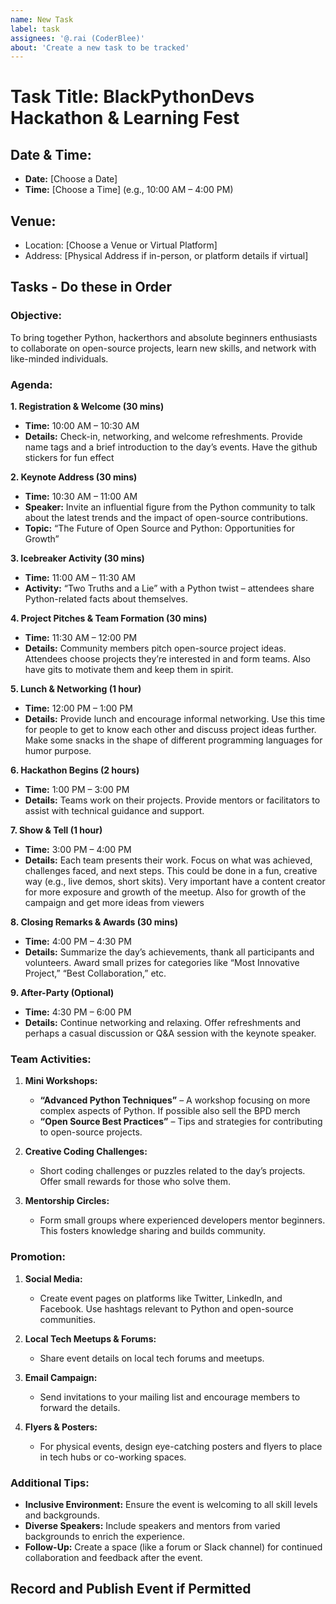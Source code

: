 ```yaml
---
name: New Task
label: task
assignees: '@.rai (CoderBlee)'
about: 'Create a new task to be tracked'
---
```


# Task Title: BlackPythonDevs Hackathon & Learning Fest
## Date & Time:
- **Date:** [Choose a Date]
- **Time:** [Choose a Time] (e.g., 10:00 AM – 4:00 PM)
## Venue:
- Location: [Choose a Venue or Virtual Platform]
- Address: [Physical Address if in-person, or platform details if virtual]

## Tasks - Do these in Order

### Objective:
To bring together Python, hackerthors and absolute beginners enthusiasts to collaborate on open-source projects, learn new skills, and network with like-minded individuals.

### Agenda:

**1. Registration & Welcome (30 mins)**
   - **Time:** 10:00 AM – 10:30 AM
   - **Details:** Check-in, networking, and welcome refreshments. Provide name tags and a brief introduction to the day’s events. Have the github stickers for fun effect

**2. Keynote Address (30 mins)**
   - **Time:** 10:30 AM – 11:00 AM
   - **Speaker:** Invite an influential figure from the Python community to talk about the latest trends and the impact of open-source contributions.
   - **Topic:** “The Future of Open Source and Python: Opportunities for Growth”

**3. Icebreaker Activity (30 mins)**
   - **Time:** 11:00 AM – 11:30 AM
   - **Activity:** “Two Truths and a Lie” with a Python twist – attendees share Python-related facts about themselves.

**4. Project Pitches & Team Formation (30 mins)**
   - **Time:** 11:30 AM – 12:00 PM
   - **Details:** Community members pitch open-source project ideas. Attendees choose projects they’re interested in and form teams. Also have gits to motivate them and keep them in spirit.

**5. Lunch & Networking (1 hour)**
   - **Time:** 12:00 PM – 1:00 PM
   - **Details:** Provide lunch and encourage informal networking. Use this time for people to get to know each other and discuss project ideas further. Make some snacks in the shape of different programming languages for humor purpose.

**6. Hackathon Begins (2 hours)**
   - **Time:** 1:00 PM – 3:00 PM
   - **Details:** Teams work on their projects. Provide mentors or facilitators to assist with technical guidance and support.

**7. Show & Tell (1 hour)**
   - **Time:** 3:00 PM – 4:00 PM
   - **Details:** Each team presents their work. Focus on what was achieved, challenges faced, and next steps. This could be done in a fun, creative way (e.g., live demos, short skits). Very important have a content creator for more exposure and growth of the meetup. Also for growth of the campaign and get more ideas from viewers

**8. Closing Remarks & Awards (30 mins)**
   - **Time:** 4:00 PM – 4:30 PM
   - **Details:** Summarize the day’s achievements, thank all participants and volunteers. Award small prizes for categories like “Most Innovative Project,” “Best Collaboration,” etc.

**9. After-Party (Optional)**
   - **Time:** 4:30 PM – 6:00 PM
   - **Details:** Continue networking and relaxing. Offer refreshments and perhaps a casual discussion or Q&A session with the keynote speaker.

### Team Activities:

1. **Mini Workshops:**
   - **“Advanced Python Techniques”** – A workshop focusing on more complex aspects of Python. If possible also sell the BPD merch
   - **“Open Source Best Practices”** – Tips and strategies for contributing to open-source projects.

2. **Creative Coding Challenges:**
   - Short coding challenges or puzzles related to the day’s projects. Offer small rewards for those who solve them.

3. **Mentorship Circles:**
   - Form small groups where experienced developers mentor beginners. This fosters knowledge sharing and builds community.

### Promotion:

1. **Social Media:**
   - Create event pages on platforms like Twitter, LinkedIn, and Facebook. Use hashtags relevant to Python and open-source communities.

2. **Local Tech Meetups & Forums:**
   - Share event details on local tech forums and meetups.

3. **Email Campaign:**
   - Send invitations to your mailing list and encourage members to forward the details.

4. **Flyers & Posters:**
   - For physical events, design eye-catching posters and flyers to place in tech hubs or co-working spaces.

### Additional Tips:

- **Inclusive Environment:** Ensure the event is welcoming to all skill levels and backgrounds.
- **Diverse Speakers:** Include speakers and mentors from varied backgrounds to enrich the experience.
- **Follow-Up:** Create a space (like a forum or Slack channel) for continued collaboration and feedback after the event.


## Record and Publish Event if Permitted

<This is some text>
